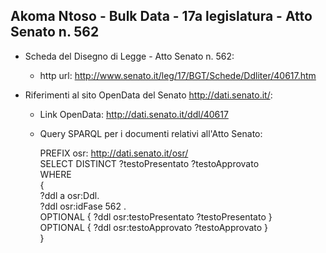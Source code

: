 ## Akoma Ntoso - Bulk Data - 17a legislatura - Atto Senato n. 562 ##

* Scheda del Disegno di Legge - Atto Senato n. 562:
	* http url: http://www.senato.it/leg/17/BGT/Schede/Ddliter/40617.htm

* Riferimenti al sito OpenData del Senato http://dati.senato.it/:
	* Link OpenData: http://dati.senato.it/ddl/40617
	* Query SPARQL per i documenti relativi all'Atto Senato:

        PREFIX osr: <http://dati.senato.it/osr/>  
		SELECT DISTINCT ?testoPresentato ?testoApprovato  
		WHERE  
		{  
		    ?ddl a osr:Ddl.  
		    ?ddl osr:idFase 562 .  
		    OPTIONAL { ?ddl osr:testoPresentato ?testoPresentato }  
		    OPTIONAL { ?ddl osr:testoApprovato ?testoApprovato }  
		}
		